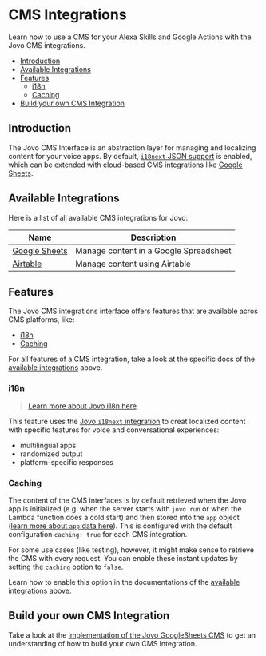 # CMS Integrations

Learn how to use a CMS for your Alexa Skills and Google Actions with the Jovo CMS integrations.

* [Introduction](#introduction)
* [Available Integrations](#available-integrations)
* [Features](#features)
   * [i18n](#i18n)
   * [Caching](#caching)
* [Build your own CMS Integration](#build-your-own-cms-integration)


## Introduction

The Jovo CMS Interface is an abstraction layer for managing and localizing content for your voice apps. By default, [`i18next` JSON support](../../basic-concepts/output/i18n.md './output/i18n') is enabled, which can be extended with cloud-based CMS integrations like [Google Sheets](./google-sheets.md './cms/google-sheets').

## Available Integrations

Here is a list of all available CMS integrations for Jovo:

Name | Description
------------ | -------------
[Google Sheets](./google-sheets.md './cms/google-sheets') | Manage content in a Google Spreadsheet
[Airtable](./airtable.md './cms/airtable') | Manage content using Airtable

## Features

The Jovo CMS integrations interface offers features that are available acros CMS platforms, like:

* [i18n](#i18n)
* [Caching](#caching)

For all features of a CMS integration, take a look at the specific docs of the [available integrations](#available-integrations) above.


### i18n

> [Learn more about Jovo i18n here](../../basic-concepts/output/i18n.md './output/i18n').

This feature uses the [Jovo `i18next` integration](../../basic-concepts/output/i18n.md './output/i18n') to creat localized content with specific features for voice and conversational experiences:

* multilingual apps
* randomized output
* platform-specific responses



### Caching

The content of the CMS interfaces is by default retrieved when the Jovo app is initialized (e.g. when the server starts with `jovo run` or when the Lambda function does a cold start) and then stored into the `app` object ([learn more about `app` data here](../../basic-concepts/data#app-data '../data#app-data')). This is configured with the default configuration `caching: true` for each CMS integration.

For some use cases (like testing), however, it might make sense to retrieve the CMS with every request. You can enable these instant updates by setting the `caching` option to `false`.

Learn how to enable this option in the documentations of the [available integrations](#available-integrations) above.


## Build your own CMS Integration

Take a look at the [implementation of the Jovo GoogleSheets CMS](https://github.com/jovotech/jovo-framework-nodejs/tree/master/jovo-integrations/jovo-cms-googlesheets/src) to get an understanding of how to build your own CMS integration.


<!--[metadata]: {"description": "Learn how to use a CMS for your Alexa Skills and Google Actions with the Jovo CMS integrations.",
"route": "cms" }-->
